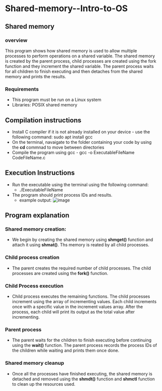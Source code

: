 # Shared-memory--Intro-to-OS

## Shared memory

### overview

This program shows how shared memory is used to allow multiple processes to perform operations on a shared variable. The shared memory is created by the parent process, child processes are created using the fork function and they increment the shared variable. The parent process waits for all children to finish executing and then detaches from the shared memory and prints the results. 

### Requirements

* This program must be run on a Linux system
* Libraries: POSIX shared memory

## Compilation instructions

* Install C compiler if it is not already installed on your device
      - use the following command:
        sudo apt install gcc
* On the terminal, navaigate to the folder containing your code by using the **cd** commnad to move between directories
* Compile the program using gcc
      - gcc -o ExecutableFileName CodeFileName.c

## Execution Instructions

* Run the executable using the terminal using the following command:
    - ./ExecutableFileName
* The program should print process IDs and results.
  - example output:
    ![image](https://github.com/user-attachments/assets/3ace0909-f28c-480f-8455-42014c5064f2)

## Program explanation

### Shared memory creation:
* We begin by creating the shared memory using **shmget()** function and attach it using **shmat()**. Ths memory is reated by all child processes.

### Child process creation
* The parent creates the required number of child processes. The child processes are created using the **fork()** function. 
### Child Process execution
* Child process executes the remaining functions. The child processes increment using the array of incrementing values. Each child increments once with a specific value in the increment values array. After the process, each child will print its output as the total value after incrementing. 

### Parent process
* The parent waits for the children to finish executing before continuing using the **wait()** function. The parent process records the process IDs of the children while waiting and prints them once done.

### Shared memory cleanup
* Once all the processes have finished executing, the shared memory is detached and removed using the **shmdt()** function and **shmctl** function to clean up the resources used.
